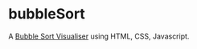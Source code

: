 # bubbleSort
A [Bubble Sort Visualiser](https://anoushkagupta876.github.io/bubbleSort/) using HTML, CSS, Javascript.
